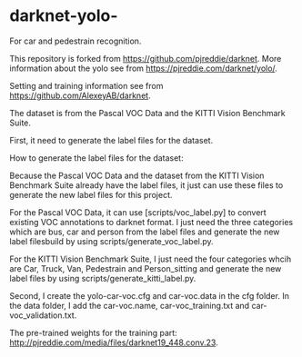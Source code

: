 # darknet-yolo-
For car and pedestrain recognition.

This repository is forked from https://github.com/pjreddie/darknet. More information about the yolo see from https://pjreddie.com/darknet/yolo/.

Setting and training information see from https://github.com/AlexeyAB/darknet.

The dataset is from the Pascal VOC Data and the KITTI Vision Benchmark Suite. 

First, it need to generate the label files for the dataset.

How to generate the label files for the dataset:

Because the Pascal VOC Data and the dataset from the KITTI Vision Benchmark Suite already have the label files, it just can use these files to generate the new label files for this project.

For the Pascal VOC Data, it can use [scripts/voc_label.py] to convert existing VOC annotations to darknet format. I just need the three categories which are bus, car and person from the label files and generate the new label filesbuild by using scripts/generate_voc_label.py.


For the KITTI Vision Benchmark Suite, I just need the four categories whcih are Car, Truck, Van, Pedestrain and Person_sitting and generate the new label files by using scripts/generate_kitti_label.py.

Second, I create the yolo-car-voc.cfg and car-voc.data in the cfg folder. In the data folder, I add the car-voc.name, car-voc_training.txt and car-voc_validation.txt.

The pre-trained weights for the training part: http://pjreddie.com/media/files/darknet19_448.conv.23.

